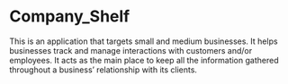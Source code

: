 # Company_Shelf
This is an application that targets small and medium businesses. It helps businesses track and manage interactions with customers and/or employees. It acts as the main place to keep all the information gathered throughout a business’ relationship with its clients.
